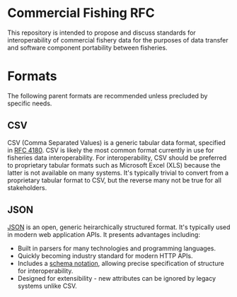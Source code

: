 # Commercial Fishing RFC

This repository is intended to propose and discuss standards for interoperability of commercial fishery data for the purposes of data transfer and software component portability between fisheries.

# Formats

The following parent formats are recommended unless precluded by specific needs.

## CSV

CSV (Comma Separated Values) is a generic tabular data format, specified in [RFC 4180](https://tools.ietf.org/html/rfc4180). CSV is likely the most common format currently in use for fisheries data interoperability. For interoperability, CSV should be preferred to proprietary tabular formats such as Microsoft Excel (XLS) because the latter is not available on many systems. It's typically trivial to convert from a proprietary tabular format to CSV, but the reverse many not be true for all stakeholders.

## JSON

[JSON](http://json.org/) is an open, generic heirarchically structured format. It's typically used in modern web application APIs. It presents advantages including:

* Built in parsers for many technologies and programming languages.
* Quickly becoming industry standard for modern HTTP APIs.
* Includes a [schema notation](http://json-schema.org/), allowing precise specification of structure for interoperability.
* Designed for extensibility - new attributes can be ignored by legacy systems unlike CSV.
